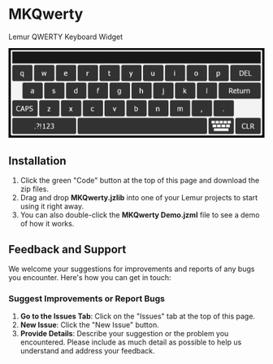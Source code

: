 # MKQwerty

Lemur QWERTY Keyboard Widget

![App Screenshot](images/screenshot.png)

## Installation

1. Click the green "Code" button at the top of this page and download the zip files.
2. Drag and drop **MKQwerty.jzlib** into one of your Lemur projects to start using it right away.
3. You can also double-click the **MKQwerty Demo.jzml** file to see a demo of how it works.

## Feedback and Support

We welcome your suggestions for improvements and reports of any bugs you encounter. Here's how you can get in touch:

### Suggest Improvements or Report Bugs

1. **Go to the Issues Tab**: Click on the "Issues" tab at the top of this page.
2. **New Issue**: Click the "New Issue" button.
3. **Provide Details**: Describe your suggestion or the problem you encountered. Please include as much detail as possible to help us understand and address your feedback.

